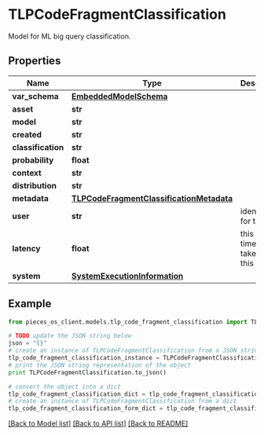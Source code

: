 # TLPCodeFragmentClassification

Model for ML big query classification.

## Properties
Name | Type | Description | Notes
------------ | ------------- | ------------- | -------------
**var_schema** | [**EmbeddedModelSchema**](EmbeddedModelSchema.md) |  | [optional] 
**asset** | **str** |  | 
**model** | **str** |  | 
**created** | **str** |  | 
**classification** | **str** |  | 
**probability** | **float** |  | 
**context** | **str** |  | 
**distribution** | **str** |  | [optional] 
**metadata** | [**TLPCodeFragmentClassificationMetadata**](TLPCodeFragmentClassificationMetadata.md) |  | [optional] 
**user** | **str** | identifier for the user | 
**latency** | **float** | this is the time it takes to run this model. | [optional] 
**system** | [**SystemExecutionInformation**](SystemExecutionInformation.md) |  | [optional] 

## Example

```python
from pieces_os_client.models.tlp_code_fragment_classification import TLPCodeFragmentClassification

# TODO update the JSON string below
json = "{}"
# create an instance of TLPCodeFragmentClassification from a JSON string
tlp_code_fragment_classification_instance = TLPCodeFragmentClassification.from_json(json)
# print the JSON string representation of the object
print TLPCodeFragmentClassification.to_json()

# convert the object into a dict
tlp_code_fragment_classification_dict = tlp_code_fragment_classification_instance.to_dict()
# create an instance of TLPCodeFragmentClassification from a dict
tlp_code_fragment_classification_form_dict = tlp_code_fragment_classification.from_dict(tlp_code_fragment_classification_dict)
```
[[Back to Model list]](../README.md#documentation-for-models) [[Back to API list]](../README.md#documentation-for-api-endpoints) [[Back to README]](../README.md)


